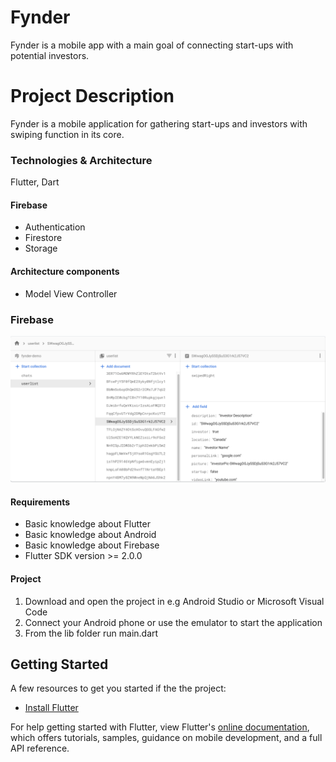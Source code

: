 # Fynder

Fynder is a mobile app with a main goal of connecting start-ups with potential investors.

# Project Description
Fynder is a mobile application for gathering start-ups and investors with swiping function in its core.

### Technologies & Architecture
Flutter, Dart

#### Firebase 
* Authentication
* Firestore
* Storage

#### Architecture components
* Model View Controller


### Firebase

 ![Firebase Storage](github_images/Firebase_Storage.png?raw=True)

#### Requirements
* Basic knowledge about Flutter
* Basic knowledge about Android
* Basic knowledge about Firebase
* Flutter SDK version >= 2.0.0

#### Project
1. Download and open the project in e.g Android Studio or Microsoft Visual Code
2. Connect your Android phone or use the emulator to start the application
3. From the lib folder run main.dart


## Getting Started



A few resources to get you started if the the project:

- [Install Flutter](https://docs.flutter.dev/get-started/install)

For help getting started with Flutter, view Flutter's
[online documentation](https://flutter.dev/docs), which offers tutorials,
samples, guidance on mobile development, and a full API reference.
